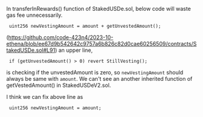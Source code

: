 In transferInRewards() function of StakedUSDe.sol, below code will waste gas fee unnecessarily.
```solidity
 uint256 newVestingAmount = amount + getUnvestedAmount();
```
(https://github.com/code-423n4/2023-10-ethena/blob/ee67d9b542642c9757a6b826c82d0cae60256509/contracts/StakedUSDe.sol#L91)
an upper line,
```solidity
 if (getUnvestedAmount() > 0) revert StillVesting(); 
```
is checking if the unvestedAmount is zero, so `newVestingAmount` should always be same with `amount`.
We can't see an another inherited function of getVestedAmount() in StakedUSDeV2.sol.

I think we can fix above line as
```solidity
 uint256 newVestingAmount = amount;
```